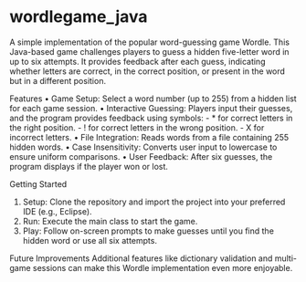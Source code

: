 # wordlegame_java

A simple implementation of the popular word-guessing game Wordle. This Java-based game challenges players to guess a hidden five-letter word in up to six attempts. It provides feedback after each guess, indicating whether letters are correct, in the correct position, or present in the word but in a different position.

Features
• Game Setup: Select a word number (up to 255) from a hidden list for
    each game session.
• Interactive Guessing: Players input their guesses, and the program
    provides feedback using symbols:
    - * for correct letters in the right position.
    - ! for correct letters in the wrong position.
    - X for incorrect letters.
• File Integration: Reads words from a file containing 255 hidden words.
• Case Insensitivity: Converts user input to lowercase to ensure uniform comparisons.
• User Feedback: After six guesses, the program displays if the player won or lost.

Getting Started
1. Setup: Clone the repository and import the project into your preferred IDE (e.g., Eclipse).
2. Run: Execute the main class to start the game.
3. Play: Follow on-screen prompts to make guesses until you find the hidden word or use all six attempts.

Future Improvements
Additional features like dictionary validation and multi-game sessions can make this Wordle implementation even more enjoyable.